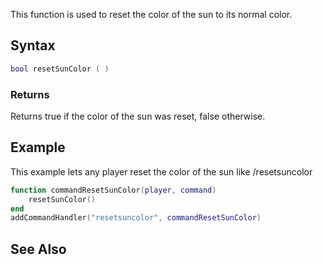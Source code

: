 This function is used to reset the color of the sun to its normal color.

Syntax
------

``` lua
bool resetSunColor ( )
```

### Returns

Returns true if the color of the sun was reset, false otherwise.

Example
-------

This example lets any player reset the color of the sun like /resetsuncolor

``` lua
function commandResetSunColor(player, command)
    resetSunColor()
end
addCommandHandler("resetsuncolor", commandResetSunColor)
```

See Also
--------
